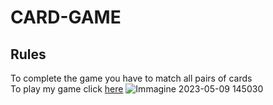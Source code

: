 # CARD-GAME

## Rules
To complete the game you have to match all pairs of cards <br>
To play my game click [here](https://francesco-lucetti-2c-jcmaxwell-2023.github.io/CARD-GAME/)
![Immagine 2023-05-09 145030](https://github.com/Francesco-Lucetti-2C-JCMaxwell-2023/CARD-GAME/assets/124572618/5928955c-fc4e-4215-85e2-2e08b5d54e1b)
